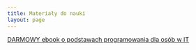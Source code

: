 ```yaml
---
title: Materiały do nauki
layout: page
---
```


[DARMOWY ebook o podstawach programowania dla osób w IT](https://www.naffy.io/amelia-walter-dzikowska/-pierwsze-kroki-w-programowaniu-mini-przewodnik-dla-nietechnicznych-osob-w-it-mFg)
